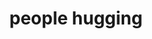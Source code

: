 ---
layout: smileys&emotion
title: people hugging
emoji: people_hugging
permalink: 🫂.html
image: assets/img/3moji/people_hugging.png
---